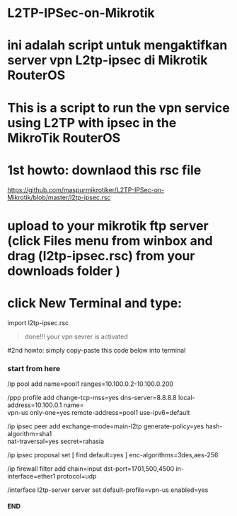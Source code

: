# L2TP-IPSec-on-Mikrotik
# ini adalah script untuk mengaktifkan server vpn L2tp-ipsec di Mikrotik RouterOS
# This is a script to run the vpn service using L2TP with ipsec in the MikroTik RouterOS
# 1st howto: downlaod this rsc file 
https://github.com/maspurmikrotiker/L2TP-IPSec-on-Mikrotik/blob/master/l2tp-ipsec.rsc
# upload to your mikrotik ftp server (click Files menu from winbox and drag (l2tp-ipsec.rsc) from your downloads folder )
# click New Terminal and type: 
import l2tp-ipsec.rsc
> done!!! your vpn sevrer is activated

#2nd howto: simply copy-paste this code below into terminal
### start from here ###
/ip pool
add name=pool1 ranges=10.100.0.2-10.100.0.200

/ppp profile
add change-tcp-mss=yes dns-server=8.8.8.8 local-address=10.100.0.1 name=\
    vpn-us only-one=yes remote-address=pool1 use-ipv6=default

/ip ipsec peer
add exchange-mode=main-l2tp generate-policy=yes hash-algorithm=sha1 \
    nat-traversal=yes secret=rahasia

/ip ipsec proposal
set [ find default=yes ] enc-algorithms=3des,aes-256

/ip firewall filter
add chain=input dst-port=1701,500,4500 in-interface=ether1 protocol=udp

/interface l2tp-server server
set default-profile=vpn-us enabled=yes

#### END ####
